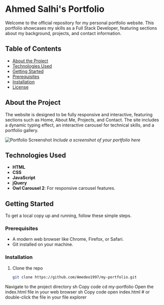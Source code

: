 # Ahmed Salhi's Portfolio

Welcome to the official repository for my personal portfolio website. This portfolio showcases my skills as a Full Stack Developer, featuring sections about my background, projects, and contact information.

## Table of Contents

- [About the Project](#about-the-project)
- [Technologies Used](#technologies-used)
- [Getting Started](#getting-started)
- [Prerequisites](#prerequisites)
- [Installation](#installation)
- [License](#license)

## About the Project

The website is designed to be fully responsive and interactive, featuring sections such as Home, About Me, Projects, and Contact. The site includes a dynamic typing effect, an interactive carousel for technical skills, and a portfolio gallery.

![Portfolio Screenshot](./Images/portfolio_screenshot.png) *Include a screenshot of your portfolio here*

## Technologies Used

- **HTML**
- **CSS**
- **JavaScript**
- **jQuery**
- **Owl Carousel 2**: For responsive carousel features.

## Getting Started

To get a local copy up and running, follow these simple steps.

### Prerequisites

- A modern web browser like Chrome, Firefox, or Safari.
- Git installed on your machine.

### Installation

1. Clone the repo
   ```sh
   git clone https://github.com/Amedeo1997/my-portfolio.git

Navigate to the project directory
sh
Copy code
cd my-portfolio
Open the index.html file in your web browser
sh
Copy code
open index.html # or double-click the file in your file explorer
